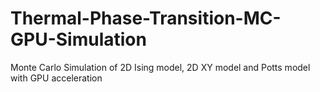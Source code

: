 # Thermal-Phase-Transition-MC-GPU-Simulation
Monte Carlo Simulation of 2D Ising model, 2D XY model and Potts model with GPU acceleration
